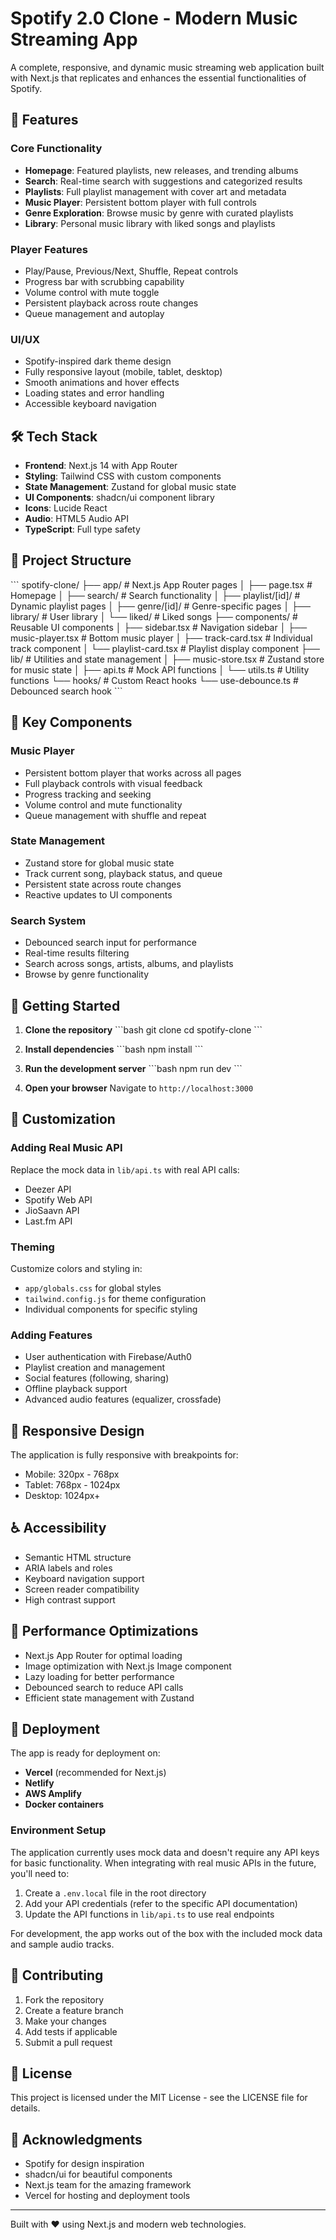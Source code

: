 # Spotify 2.0 Clone - Modern Music Streaming App

A complete, responsive, and dynamic music streaming web application built with Next.js that replicates and enhances the essential functionalities of Spotify.

## 🚀 Features

### Core Functionality
- **Homepage**: Featured playlists, new releases, and trending albums
- **Search**: Real-time search with suggestions and categorized results
- **Playlists**: Full playlist management with cover art and metadata
- **Music Player**: Persistent bottom player with full controls
- **Genre Exploration**: Browse music by genre with curated playlists
- **Library**: Personal music library with liked songs and playlists

### Player Features
- Play/Pause, Previous/Next, Shuffle, Repeat controls
- Progress bar with scrubbing capability
- Volume control with mute toggle
- Persistent playback across route changes
- Queue management and autoplay

### UI/UX
- Spotify-inspired dark theme design
- Fully responsive layout (mobile, tablet, desktop)
- Smooth animations and hover effects
- Loading states and error handling
- Accessible keyboard navigation

## 🛠 Tech Stack

- **Frontend**: Next.js 14 with App Router
- **Styling**: Tailwind CSS with custom components
- **State Management**: Zustand for global music state
- **UI Components**: shadcn/ui component library
- **Icons**: Lucide React
- **Audio**: HTML5 Audio API
- **TypeScript**: Full type safety

## 📁 Project Structure

\`\`\`
spotify-clone/
├── app/                    # Next.js App Router pages
│   ├── page.tsx           # Homepage
│   ├── search/            # Search functionality
│   ├── playlist/[id]/     # Dynamic playlist pages
│   ├── genre/[id]/        # Genre-specific pages
│   ├── library/           # User library
│   └── liked/             # Liked songs
├── components/            # Reusable UI components
│   ├── sidebar.tsx        # Navigation sidebar
│   ├── music-player.tsx   # Bottom music player
│   ├── track-card.tsx     # Individual track component
│   └── playlist-card.tsx  # Playlist display component
├── lib/                   # Utilities and state management
│   ├── music-store.tsx    # Zustand store for music state
│   ├── api.ts            # Mock API functions
│   └── utils.ts          # Utility functions
└── hooks/                 # Custom React hooks
    └── use-debounce.ts    # Debounced search hook
\`\`\`

## 🎵 Key Components

### Music Player
- Persistent bottom player that works across all pages
- Full playback controls with visual feedback
- Progress tracking and seeking
- Volume control and mute functionality
- Queue management with shuffle and repeat

### State Management
- Zustand store for global music state
- Track current song, playback status, and queue
- Persistent state across route changes
- Reactive updates to UI components

### Search System
- Debounced search input for performance
- Real-time results filtering
- Search across songs, artists, albums, and playlists
- Browse by genre functionality

## 🚀 Getting Started

1. **Clone the repository**
   \`\`\`bash
   git clone <repository-url>
   cd spotify-clone
   \`\`\`

2. **Install dependencies**
   \`\`\`bash
   npm install
   \`\`\`

3. **Run the development server**
   \`\`\`bash
   npm run dev
   \`\`\`

4. **Open your browser**
   Navigate to `http://localhost:3000`

## 🎨 Customization

### Adding Real Music API
Replace the mock data in `lib/api.ts` with real API calls:
- Deezer API
- Spotify Web API
- JioSaavn API
- Last.fm API

### Theming
Customize colors and styling in:
- `app/globals.css` for global styles
- `tailwind.config.js` for theme configuration
- Individual components for specific styling

### Adding Features
- User authentication with Firebase/Auth0
- Playlist creation and management
- Social features (following, sharing)
- Offline playback support
- Advanced audio features (equalizer, crossfade)

## 📱 Responsive Design

The application is fully responsive with breakpoints for:
- Mobile: 320px - 768px
- Tablet: 768px - 1024px
- Desktop: 1024px+

## ♿ Accessibility

- Semantic HTML structure
- ARIA labels and roles
- Keyboard navigation support
- Screen reader compatibility
- High contrast support

## 🔧 Performance Optimizations

- Next.js App Router for optimal loading
- Image optimization with Next.js Image component
- Lazy loading for better performance
- Debounced search to reduce API calls
- Efficient state management with Zustand

## 🚀 Deployment

The app is ready for deployment on:
- **Vercel** (recommended for Next.js)
- **Netlify**
- **AWS Amplify**
- **Docker containers**

### Environment Setup

The application currently uses mock data and doesn't require any API keys for basic functionality. When integrating with real music APIs in the future, you'll need to:

1. Create a `.env.local` file in the root directory
2. Add your API credentials (refer to the specific API documentation)
3. Update the API functions in `lib/api.ts` to use real endpoints

For development, the app works out of the box with the included mock data and sample audio tracks.

## 🤝 Contributing

1. Fork the repository
2. Create a feature branch
3. Make your changes
4. Add tests if applicable
5. Submit a pull request

## 📄 License

This project is licensed under the MIT License - see the LICENSE file for details.

## 🙏 Acknowledgments

- Spotify for design inspiration
- shadcn/ui for beautiful components
- Next.js team for the amazing framework
- Vercel for hosting and deployment tools

---

Built with ❤️ using Next.js and modern web technologies.
